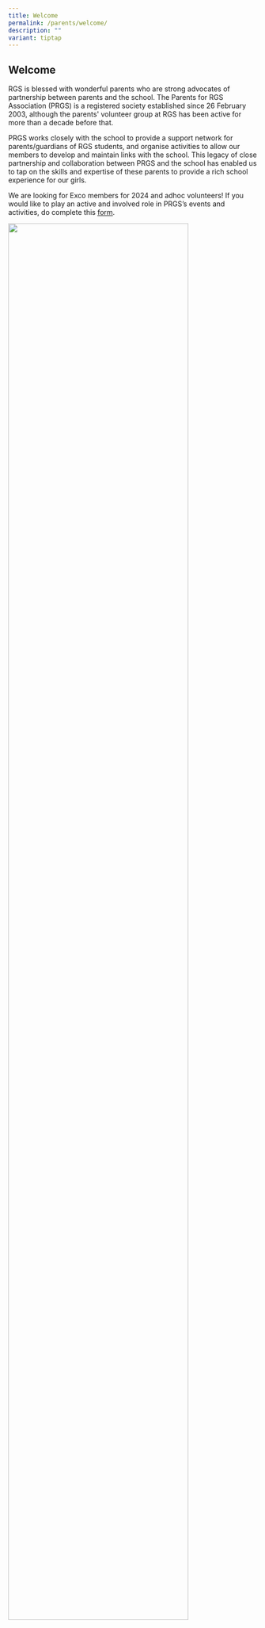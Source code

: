 ```yaml
---
title: Welcome
permalink: /parents/welcome/
description: ""
variant: tiptap
---
```

<h2>Welcome</h2><p>RGS is blessed with wonderful parents who are strong advocates of partnership between parents and the school. The Parents for RGS Association (PRGS) is a registered society established since 26 February 2003, although the parents' volunteer group at RGS has been active for more than a decade before that.</p><p>PRGS works closely with the school to provide a support network for parents/guardians of RGS students, and organise activities to allow our members to develop and maintain links with the school. This legacy of close partnership and collaboration between PRGS and the school has enabled us to tap on the skills and expertise of these parents to provide a rich school experience for our girls.</p><p>We are looking for Exco members for 2024 and adhoc volunteers! If you would like to play an active and involved role in PRGS’s events and activities, do complete this&nbsp;<a href="https://docs.google.com/forms/d/e/1FAIpQLSeiiz1bJoq-VUBsO85K_5r9EfPoXMM4eoWqrlxTrhffyWyMbw/viewform" rel="noopener noreferrer nofollow" target="_blank"><u>form</u></a>.&nbsp;</p><div class="isomer-image-wrapper"><img style="width:85%" height="auto" width="100%" src="/images/Welcome1.png"></div><p></p>